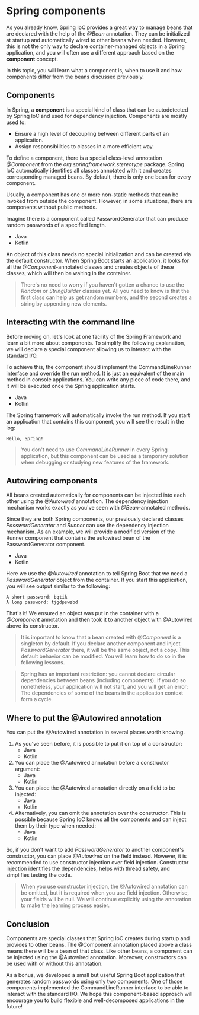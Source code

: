 # Spring components

As you already know, Spring IoC provides a great way to manage beans that are declared with the 
help of the *@Bean* annotation. They can be initialized at startup and automatically wired to other
beans when needed. However, this is not the only way to declare container-managed objects in a
Spring application, and you will often use a different approach based on the **component** concept.

In this topic, you will learn what a component is, when to use it and how components differ from
the beans discussed previously.

## Components

In Spring, a **component** is a special kind of class that can be autodetected by Spring IoC and
used for dependency injection. Components are mostly used to:
- Ensure a high level of decoupling between different parts of an application.
- Assign responsibilities to classes in a more efficient way.

To define a component, there is a special class-level annotation *@Component* from the
*org.springframework.stereotype* package. Spring IoC automatically identifies all classes annotated
with it and creates corresponding managed beans. By default, there is only one bean for every
component.

Usually, a component has one or more non-static methods that can be invoked from outside the
component. However, in some situations, there are components without public methods.

Imagine there is a component called PasswordGenerator that can produce random passwords of a
specified length.
- Java
- Kotlin

An object of this class needs no special initialization and can be created via the default
constructor. When Spring Boot starts an application, it looks for all the *@Component*-annotated
classes and creates objects of these classes, which will then be waiting in the container.

> There's no need to worry if you haven't gotten a chance to use the *Random* or *StringBuilder* 
> classes yet. All you need to know is that the first class can help us get random numbers, and
> the second creates a string by appending new elements.

## Interacting with the command line

Before moving on, let's look at one facility of the Spring Framework and learn a bit more about 
components. To simplify the following explanation, we will declare a special component allowing 
us to interact with the standard I/O.

To achieve this, the component should implement the CommandLineRunner interface and override the 
run method. It is just an equivalent of the main method in console applications. You can write 
any piece of code there, and it will be executed once the Spring application starts.
- Java
- Kotlin

The Spring framework will automatically invoke the run method. If you start an application that 
contains this component, you will see the result in the log:
```
Hello, Spring!
```

> You don't need to use *CommandLineRunner* in every Spring application, but this component can
> be used as a temporary solution when debugging or studying new features of the framework.

## Autowiring components

All beans created automatically for components can be injected into each other using the *@Autowired*
annotation. The dependency injection mechanism works exactly as you've seen with *@Bean*-annotated
methods.

Since they are both Spring components, our previously declared classes *PasswordGenerator* and *Runner*
can use the dependency injection mechanism. As an example, we will provide a modified version of
the Runner component that contains the autowired bean of the PasswordGenerator component.
- Java
- Kotlin

Here we use the *@Autowired* annotation to tell Spring Boot that we need a *PasswordGenerator*
object from the container. If you start this application, you will see output similar to the
following:
```
A short password: bqtik
A long password: tjgdpswzbd
```

That's it! We ensured an object was put in the container with a *@Component* annotation and then
took it to another object with @Autowired above its constructor.

> It is important to know that a bean created with *@Component* is a singleton by default. If you
> declare another component and inject *PasswordGenerator* there, it will be the same object, not
> a copy. This default behavior can be modified. You will learn how to do so in the following
> lessons.

> Spring has an important restriction: you cannot declare circular dependencies between beans 
> (including components). If you do so nonetheless, your application will not start, and you
> will get an error: The dependencies of some of the beans in the application context form a
> cycle.

## Where to put the @Autowired annotation

You can put the @Autowired annotation in several places worth knowing.
1. As you've seen before, it is possible to put it on top of a constructor:
   - Java
   - Kotlin
2. You can place the @Autowired annotation before a constructor argument:
   - Java
   - Kotlin
3. You can place the @Autowired annotation directly on a field to be injected:
   - Java
   - Kotlin
4. Alternatively, you can omit the annotation over the constructor. This is possible because Spring IoC knows all the components and can inject them by their type when needed:
   - Java
   - Kotlin

So, if you don't want to add *PasswordGenerator* to another component's constructor, you can place 
*@Autowired* on the field instead. However, it is recommended to use constructor injection over
field injection. Constructor injection identifies the dependencies, helps with thread safety, and
simplifies testing the code.

> When you use constructor injection, the @Autowired annotation can be omitted, but it is required
> when you use field injection. Otherwise, your fields will be null. We will continue explicitly
> using the annotation to make the learning process easier.

## Conclusion

Components are special classes that Spring IoC creates during startup and provides to other beans.
The @Component annotation placed above a class means there will be a bean of that class. Like
other beans, a component can be injected using the @Autowired annotation. Moreover, constructors
can be used with or without this annotation.

As a bonus, we developed a small but useful Spring Boot application that generates random passwords
using only two components. One of those components implemented the CommandLineRunner interface to 
be able to interact with the standard I/O. We hope this component-based approach will encourage
you to build flexible and well-decomposed applications in the future!
